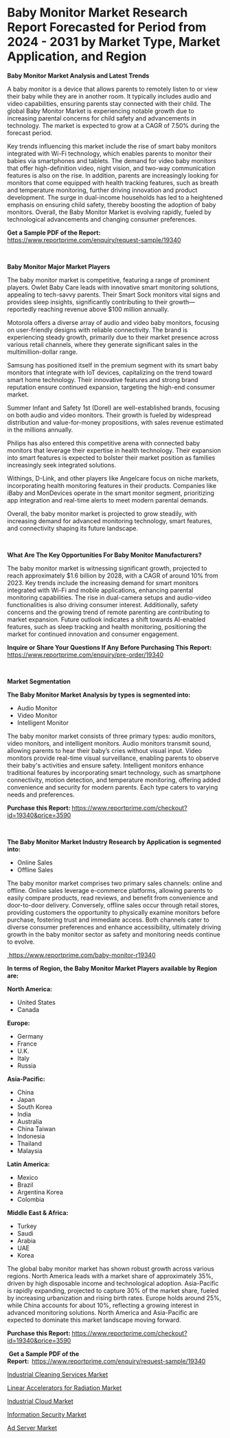 <p><h1>Baby Monitor Market Research Report Forecasted for Period from 2024 -  2031 by Market Type, Market Application, and Region</h1></p><p><strong>Baby Monitor Market Analysis and Latest Trends</strong></p>
<p><p>A baby monitor is a device that allows parents to remotely listen to or view their baby while they are in another room. It typically includes audio and video capabilities, ensuring parents stay connected with their child. The global Baby Monitor Market is experiencing notable growth due to increasing parental concerns for child safety and advancements in technology. The market is expected to grow at a CAGR of 7.50% during the forecast period.</p><p>Key trends influencing this market include the rise of smart baby monitors integrated with Wi-Fi technology, which enables parents to monitor their babies via smartphones and tablets. The demand for video baby monitors that offer high-definition video, night vision, and two-way communication features is also on the rise. In addition, parents are increasingly looking for monitors that come equipped with health tracking features, such as breath and temperature monitoring, further driving innovation and product development. The surge in dual-income households has led to a heightened emphasis on ensuring child safety, thereby boosting the adoption of baby monitors. Overall, the Baby Monitor Market is evolving rapidly, fueled by technological advancements and changing consumer preferences.</p></p>
<p><strong>Get a Sample PDF of the Report:&nbsp;</strong> <a href="https://www.reportprime.com/enquiry/request-sample/19340?utm_campaign=39&utm_medium=2&utm_source=Github&utm_content=ia&utm_term=23112024&utm_id=baby-monitor">https://www.reportprime.com/enquiry/request-sample/19340</a></p>
<p>&nbsp;</p>
<p><strong>Baby Monitor Major Market Players</strong></p>
<p><p>The baby monitor market is competitive, featuring a range of prominent players. Owlet Baby Care leads with innovative smart monitoring solutions, appealing to tech-savvy parents. Their Smart Sock monitors vital signs and provides sleep insights, significantly contributing to their growth—reportedly reaching revenue above $100 million annually.</p><p>Motorola offers a diverse array of audio and video baby monitors, focusing on user-friendly designs with reliable connectivity. The brand is experiencing steady growth, primarily due to their market presence across various retail channels, where they generate significant sales in the multimillion-dollar range.</p><p>Samsung has positioned itself in the premium segment with its smart baby monitors that integrate with IoT devices, capitalizing on the trend toward smart home technology. Their innovative features and strong brand reputation ensure continued expansion, targeting the high-end consumer market.</p><p>Summer Infant and Safety 1st (Dorel) are well-established brands, focusing on both audio and video monitors. Their growth is fueled by widespread distribution and value-for-money propositions, with sales revenue estimated in the millions annually.</p><p>Philips has also entered this competitive arena with connected baby monitors that leverage their expertise in health technology. Their expansion into smart features is expected to bolster their market position as families increasingly seek integrated solutions.</p><p>Withings, D-Link, and other players like Angelcare focus on niche markets, incorporating health monitoring features in their products. Companies like iBaby and MonDevices operate in the smart monitor segment, prioritizing app integration and real-time alerts to meet modern parental demands.</p><p>Overall, the baby monitor market is projected to grow steadily, with increasing demand for advanced monitoring technology, smart features, and connectivity shaping its future landscape.</p></p>
<p>&nbsp;</p>
<p><strong>What Are The Key Opportunities For Baby Monitor Manufacturers?</strong></p>
<p><p>The baby monitor market is witnessing significant growth, projected to reach approximately $1.6 billion by 2028, with a CAGR of around 10% from 2023. Key trends include the increasing demand for smart monitors integrated with Wi-Fi and mobile applications, enhancing parental monitoring capabilities. The rise in dual-camera setups and audio-video functionalities is also driving consumer interest. Additionally, safety concerns and the growing trend of remote parenting are contributing to market expansion. Future outlook indicates a shift towards AI-enabled features, such as sleep tracking and health monitoring, positioning the market for continued innovation and consumer engagement.</p></p>
<p><strong>Inquire or Share Your Questions If Any Before Purchasing This Report:</strong> <a href="https://www.reportprime.com/enquiry/pre-order/19340?utm_campaign=39&utm_medium=2&utm_source=Github&utm_content=ia&utm_term=23112024&utm_id=baby-monitor">https://www.reportprime.com/enquiry/pre-order/19340</a></p>
<p>&nbsp;</p>
<p><strong>Market Segmentation</strong></p>
<p><strong>The Baby Monitor Market Analysis by types is segmented into:</strong></p>
<p><ul><li>Audio Monitor</li><li>Video Monitor</li><li>Intelligent Monitor</li></ul></p>
<p><p>The baby monitor market consists of three primary types: audio monitors, video monitors, and intelligent monitors. Audio monitors transmit sound, allowing parents to hear their baby’s cries without visual input. Video monitors provide real-time visual surveillance, enabling parents to observe their baby's activities and ensure safety. Intelligent monitors enhance traditional features by incorporating smart technology, such as smartphone connectivity, motion detection, and temperature monitoring, offering added convenience and security for modern parents. Each type caters to varying needs and preferences.</p></p>
<p><strong>Purchase this Report:&nbsp;</strong><a href="https://www.reportprime.com/checkout?id=19340&price=3590&utm_campaign=39&utm_medium=2&utm_source=Github&utm_content=ia&utm_term=23112024&utm_id=baby-monitor">https://www.reportprime.com/checkout?id=19340&price=3590</a></p>
<p>&nbsp;</p>
<p><strong>The Baby Monitor Market Industry Research by Application is segmented into:</strong></p>
<p><ul><li>Online Sales</li><li>Offline Sales</li></ul></p>
<p><p>The baby monitor market comprises two primary sales channels: online and offline. Online sales leverage e-commerce platforms, allowing parents to easily compare products, read reviews, and benefit from convenience and door-to-door delivery. Conversely, offline sales occur through retail stores, providing customers the opportunity to physically examine monitors before purchase, fostering trust and immediate access. Both channels cater to diverse consumer preferences and enhance accessibility, ultimately driving growth in the baby monitor sector as safety and monitoring needs continue to evolve.</p></p>
<p><a href="https://www.reportprime.com/baby-monitor-r19340?utm_campaign=39&utm_medium=2&utm_source=Github&utm_content=ia&utm_term=23112024&utm_id=baby-monitor">&nbsp;https://www.reportprime.com/baby-monitor-r19340</a></p>
<p><strong>In terms of Region, the Baby Monitor Market Players available by Region are:</strong></p>
<p>
    <p> <strong> North America: </strong>
        <ul>
            <li>United States</li>
            <li>Canada</li>
        </ul>
        </p> 
    <p> <strong> Europe: </strong>
        <ul>
            <li>Germany</li>
            <li>France</li>
            <li>U.K.</li>
            <li>Italy</li>
            <li>Russia</li>
        </ul>
        </p> 
    <p> <strong> Asia-Pacific: </strong>
        <ul>
            <li>China</li>
            <li>Japan</li>
            <li>South Korea</li>
            <li>India</li>
            <li>Australia</li>
            <li>China Taiwan</li>
            <li>Indonesia</li>
            <li>Thailand</li>
            <li>Malaysia</li>
        </ul>
        </p> 
    <p> <strong> Latin America: </strong>
        <ul>
            <li>Mexico</li>
            <li>Brazil</li>
            <li>Argentina Korea</li>
            <li>Colombia</li>
        </ul>
        </p> 
    <p> <strong> Middle East & Africa: </strong>
        <ul>
            <li>Turkey</li>
            <li>Saudi</li>
            <li>Arabia</li>
            <li>UAE</li>
            <li>Korea</li>
        </ul>
    </p>
    </p>
<p><p>The global baby monitor market has shown robust growth across various regions. North America leads with a market share of approximately 35%, driven by high disposable income and technological adoption. Asia-Pacific is rapidly expanding, projected to capture 30% of the market share, fueled by increasing urbanization and rising birth rates. Europe holds around 25%, while China accounts for about 10%, reflecting a growing interest in advanced monitoring solutions. North America and Asia-Pacific are expected to dominate this market landscape moving forward.</p></p>
<p><strong>Purchase this Report: </strong><a href="https://www.reportprime.com/checkout?id=19340&price=3590&utm_campaign=39&utm_medium=2&utm_source=Github&utm_content=ia&utm_term=23112024&utm_id=baby-monitor">https://www.reportprime.com/checkout?id=19340&price=3590</a></p>
<p>&nbsp;<strong>Get a Sample PDF of the Report:&nbsp;&nbsp;</strong><a href="https://www.reportprime.com/enquiry/request-sample/19340?utm_campaign=39&utm_medium=2&utm_source=Github&utm_content=ia&utm_term=23112024&utm_id=baby-monitor">https://www.reportprime.com/enquiry/request-sample/19340</a></p>
<p><strong></strong></p>
<p><p><a href="https://www.linkedin.com/pulse/industrial-cleaning-services-market-outlook-projected-62-0usve?utm_campaign=39&utm_medium=2&utm_source=Github&utm_content=ia&utm_term=23112024&utm_id=baby-monitor">Industrial Cleaning Services Market</a></p><p><a href="https://github.com/bonedung74807/Market-Research-Report-List-1/blob/main/linear-accelerators-for-radiation-market.md?utm_campaign=39&utm_medium=2&utm_source=Github&utm_content=ia&utm_term=23112024&utm_id=baby-monitor">Linear Accelerators for Radiation Market</a></p><p><a href="https://www.linkedin.com/pulse/industrial-cloud-market-overview-products-services-135-cagr-g6hnc?utm_campaign=39&utm_medium=2&utm_source=Github&utm_content=ia&utm_term=23112024&utm_id=baby-monitor">Industrial Cloud Market</a></p><p><a href="https://issuu.com/reportprime-2/docs/information-security-market-size-20_3f81bc1b038f55?utm_campaign=39&utm_medium=2&utm_source=Github&utm_content=ia&utm_term=23112024&utm_id=baby-monitor">Information Security Market</a></p><p><a href="https://issuu.com/reportprime-2/docs/ad-server-market-size-2030.pptx_52141e7f3ffdea?utm_campaign=39&utm_medium=2&utm_source=Github&utm_content=ia&utm_term=23112024&utm_id=baby-monitor">Ad Server Market</a></p></p>